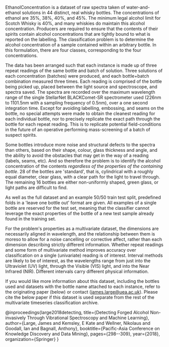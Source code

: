 EthanolConcentration is a dataset of raw spectra taken of water-and-ethanol solutions in 44 distinct, real whisky bottles. The concentrations of ethanol are 35%, 38%, 40%, and 45%. The minimum legal alcohol limit for Scotch Whisky is 40%, and many whiskies do maintain this alcohol concentration. Producers are required to ensure that the contents of their spirits contain alcohol concentrations that are tightly bound to what is reported on the labelling. The classification problem is to determine the alcohol concentration of a sample contained within an arbitrary bottle. In this formulation, there are four classes, corresponding to the four concentrations. 

The data has been arranged such that each instance is made up of three repeat readings of the same bottle and batch of solution. Three solutions of each concentration (batches) were produced, and each bottle+batch combination measured three times. Each reading is comprised of the bottle being picked up, placed between the light source and spectroscope, and spectra saved. The spectra are recorded over the maximum wavelength range of the single StellarNet BLACKComet-SR spectrometer used (226nm to 1101.5nm with a sampling frequency of 0.5nm), over a one second integration time. Except for avoiding labelling, embossing, and seams on the bottle, no special attempts were made to obtain the cleanest reading for each individual bottle, nor to precisely replicate the exact path through the bottle for each repeat reading. This is to replicate potential field-conditions in the future of an operative performing mass-screening of a batch of suspect spirits. 

Some bottles introduce more noise and structural defects to the spectra than others, based on their shape, colour, glass thickness and angle, and the ability to avoid the obstacles that may get in the way of a reading (labels, seams, etc). And so therefore the problem is to identify the alcohol concentration of the contents *regardless of the properties of the containing bottle*. 28 of the bottles are 'standard', that is, cylindrical with a roughly equal diameter, clear glass, with a clear path for the light to travel through. The remaining 16 bottles are either non-uniformly shaped, green glass, or light paths are difficult to find. 

As well as the full dataset and an example 50/50 train test split, predefined folds in a 'leave one bottle out' format are given. All examples of a single bottle are reserved for the test set, meaning that the classifier cannot leverage the exact properties of the bottle of a new test sample already found in the training set. 

For the problem's properties as a multivariate dataset, the dimensions are necessarily aligned in wavelength, and the relationship between them is moreso to allow for a noise cancelling or corrective affect, rather than each dimension describing strictly different information. Whether repeat readings and some form of multivariate method improves accuracy over classification on a single (univariate) reading is of interest. Interval methods are likely to be of interest, as the wavelengths range from just into the Ultraviolet (UV) light, through the Visible (VIS) light, and into the Near Infrared (NIR). Different intervals carry different physical information.

If you would like more information about this dataset, including the bottles used and datasets with the bottle name attached to each instance, refer to the originating paper (below) or contact (james.large@uea.ac.uk). Please cite the below paper if this dataset is used separate from the rest of the multivariate timeseries classification archive. 

@inproceedings{large2018detecting,
  title={Detecting Forged Alcohol Non-invasively Through Vibrational Spectroscopy and Machine Learning},
  author={Large, James and Kemsley, E Kate and Wellner, Nikolaus and Goodall, Ian and Bagnall, Anthony},
  booktitle={Pacific-Asia Conference on Knowledge Discovery and Data Mining},
  pages={298--309},
  year={2018},
  organization={Springer}
}

